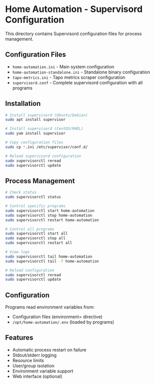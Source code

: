 # Home Automation - Supervisord Configuration

This directory contains Supervisord configuration files for process management.

## Configuration Files

- `home-automation.ini` - Main system configuration
- `home-automation-standalone.ini` - Standalone binary configuration
- `tapo-metrics.ini` - Tapo metrics scraper configuration
- `supervisord.conf` - Complete supervisord configuration with all programs

## Installation

```bash
# Install supervisord (Ubuntu/Debian)
sudo apt install supervisor

# Install supervisord (CentOS/RHEL)
sudo yum install supervisor

# Copy configuration files
sudo cp *.ini /etc/supervisor/conf.d/

# Reload supervisord configuration
sudo supervisorctl reread
sudo supervisorctl update
```

## Process Management

```bash
# Check status
sudo supervisorctl status

# Control specific programs
sudo supervisorctl start home-automation
sudo supervisorctl stop home-automation
sudo supervisorctl restart home-automation

# Control all programs
sudo supervisorctl start all
sudo supervisorctl stop all
sudo supervisorctl restart all

# View logs
sudo supervisorctl tail home-automation
sudo supervisorctl tail -f home-automation

# Reload configuration
sudo supervisorctl reread
sudo supervisorctl update
```

## Configuration

Programs read environment variables from:
- Configuration files (environment= directive)
- `/opt/home-automation/.env` (loaded by programs)

## Features

- Automatic process restart on failure
- Stdout/stderr logging
- Resource limits
- User/group isolation
- Environment variable support
- Web interface (optional)
